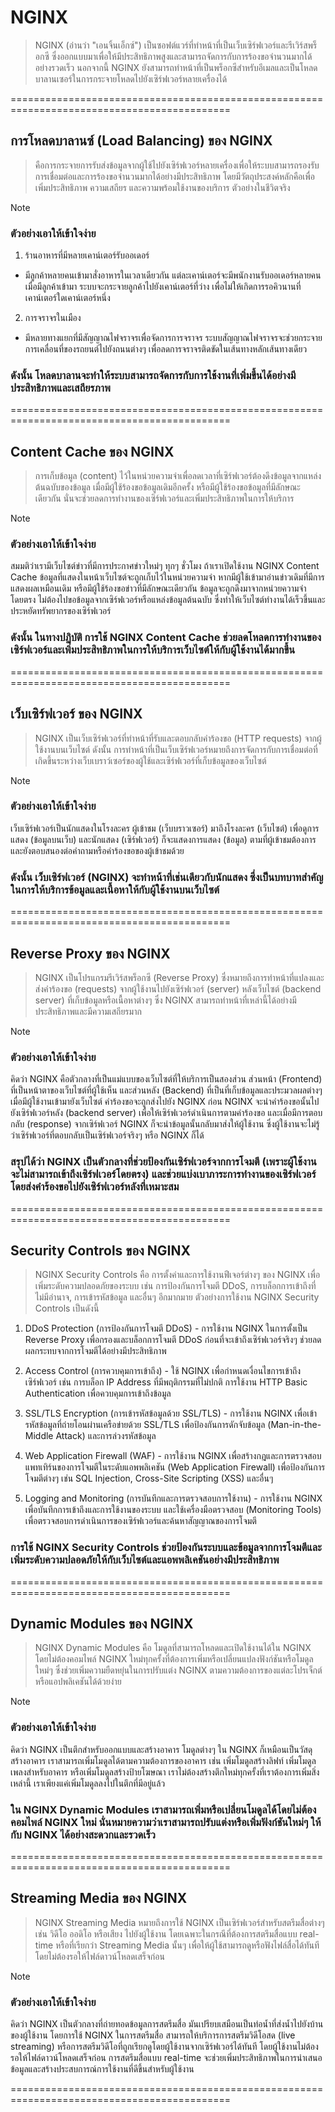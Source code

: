 # NGINX

> NGINX (อ่านว่า "เอนจิ้นเอ็กซ์") เป็นซอฟต์แวร์ที่ทำหน้าที่เป็นเว็บเซิร์ฟเวอร์และรีเวิร์สพร็อกซี ซึ่งออกแบบมาเพื่อให้มีประสิทธิภาพสูงและสามารถจัดการกับการร้องขอจำนวนมากได้อย่างรวดเร็ว นอกจากนี้ NGINX ยังสามารถทำหน้าที่เป็นพร็อกซีสำหรับอีเมลและเป็นโหลดบาลานเซอร์ในการกระจายโหลดไปยังเซิร์ฟเวอร์หลายเครื่องได้

============================================================================================

## การโหลดบาลานซ์ (Load Balancing) ของ NGINX

> คือการกระจายการรับส่งข้อมูลจากผู้ใช้ไปยังเซิร์ฟเวอร์หลายเครื่องเพื่อให้ระบบสามารถรองรับการเชื่อมต่อและการร้องขอจำนวนมากได้อย่างมีประสิทธิภาพ โดยมีวัตถุประสงค์หลักคือเพื่อเพิ่มประสิทธิภาพ ความเสถียร และความพร้อมใช้งานของบริการ
ตัวอย่างในชีวิตจริง

> [!NOTE]
> ### ตัวอย่างเอาให้เข้าใจง่าย
> 1. ร้านอาหารที่มีหลายเคาน์เตอร์รับออเดอร์
>   - มีลูกค้าหลายคนเข้ามาสั่งอาหารในเวลาเดียวกัน แต่ละเคาน์เตอร์จะมีพนักงานรับออเดอร์หลายคน เมื่อมีลูกค้าเข้ามา ระบบจะกระจายลูกค้าไปยังเคาน์เตอร์ที่ว่าง เพื่อไม่ให้เกิดการรอคิวนานที่เคาน์เตอร์ใดเคาน์เตอร์หนึ่ง
> 2. การจราจรในเมือง
>   - มีหลายทางแยกที่มีสัญญาณไฟจราจรเพื่อจัดการการจราจร ระบบสัญญาณไฟจราจรจะช่วยกระจายการเคลื่อนที่ของรถยนต์ไปยังถนนต่างๆ เพื่อลดการจราจรติดขัดในเส้นทางหลักเส้นทางเดียว
> ### ดังนั้น โหลดบาลานจะทำให้ระบบสามารถจัดการกับการใช้งานที่เพิ่มขึ้นได้อย่างมีประสิทธิภาพและเสถียรภาพ

============================================================================================

## Content Cache ของ NGINX

> การเก็บข้อมูล (content) ไว้ในหน่วยความจำเพื่อลดเวลาที่เซิร์ฟเวอร์ต้องดึงข้อมูลจากแหล่งต้นฉบับของข้อมูล เมื่อมีผู้ใช้ร้องขอข้อมูลเดิมอีกครั้ง หรือมีผู้ใช้ร้องขอข้อมูลที่มีลักษณะเดียวกัน นั่นจะช่วยลดการทำงานของเซิร์ฟเวอร์และเพิ่มประสิทธิภาพในการให้บริการ

> [!NOTE]
> ### ตัวอย่างเอาให้เข้าใจง่าย
> สมมติว่าเรามีเว็บไซต์ข่าวที่มีการประกาศข่าวใหม่ๆ ทุกๆ ชั่วโมง ถ้าเราเปิดใช้งาน NGINX Content Cache ข้อมูลที่แสดงในหน้าเว็บไซต์จะถูกเก็บไว้ในหน่วยความจำ หากมีผู้ใช้เข้ามาอ่านข่าวเดิมที่มีการแสดงผลเหมือนเดิม หรือมีผู้ใช้ร้องขอข่าวที่มีลักษณะเดียวกัน ข้อมูลจะถูกดึงมาจากหน่วยความจำโดยตรง ไม่ต้องไปขอข้อมูลจากเซิร์ฟเวอร์หรือแหล่งข้อมูลต้นฉบับ ซึ่งทำให้เว็บไซต์ทำงานได้เร็วขึ้นและประหยัดทรัพยากรของเซิร์ฟเวอร์
> ### ดังนั้น ในทางปฏิบัติ การใช้ NGINX Content Cache ช่วยลดโหลดการทำงานของเซิร์ฟเวอร์และเพิ่มประสิทธิภาพในการให้บริการเว็บไซต์ให้กับผู้ใช้งานได้มากขึ้น

============================================================================================

## เว็บเซิร์ฟเวอร์ ของ NGINX

> NGINX เป็นเว็บเซิร์ฟเวอร์ที่ทำหน้าที่รับและตอบกลับคำร้องขอ (HTTP requests) จากผู้ใช้งานบนเว็บไซต์ ดังนั้น การทำหน้าที่เป็นเว็บเซิร์ฟเวอร์หมายถึงการจัดการกับการเชื่อมต่อที่เกิดขึ้นระหว่างเว็บเบราว์เซอร์ของผู้ใช้และเซิร์ฟเวอร์ที่เก็บข้อมูลของเว็บไซต์

> [!NOTE]
> ### ตัวอย่างเอาให้เข้าใจง่าย
> เว็บเซิร์ฟเวอร์เป็นนักแสดงในโรงละคร ผู้เข้าชม (เว็บบราวเซอร์) มาถึงโรงละคร (เว็บไซต์) เพื่อดูการแสดง (ข้อมูลบนเว็บ) และนักแสดง (เซิร์ฟเวอร์) ก็จะแสดงการแสดง (ข้อมูล) ตามที่ผู้เข้าชมต้องการ และยังตอบสนองต่อคำถามหรือคำร้องขอของผู้เข้าชมด้วย
> ### ดังนั้น เว็บเซิร์ฟเวอร์ (NGINX) จะทำหน้าที่เช่นเดียวกับนักแสดง ซึ่งเป็นบทบาทสำคัญในการให้บริการข้อมูลและเนื้อหาให้กับผู้ใช้งานบนเว็บไซต์

============================================================================================

## Reverse Proxy ของ NGINX

> NGINX เป็นโปรแกรมรีเวิร์สพร็อกซี (Reverse Proxy) ซึ่งหมายถึงการทำหน้าที่แปลงและส่งคำร้องขอ (requests) จากผู้ใช้งานไปยังเซิร์ฟเวอร์ (server) หลังเว็บไซต์ (backend server) ที่เก็บข้อมูลหรือเนื้อหาต่างๆ ซึ่ง NGINX สามารถทำหน้าที่เหล่านี้ได้อย่างมีประสิทธิภาพและมีความเสถียรมาก

> [!NOTE]
> ### ตัวอย่างเอาให้เข้าใจง่าย
> คิดว่า NGINX คือตัวกลางที่เป็นแม่แบบของเว็บไซต์ที่ให้บริการเป็นสองส่วน ส่วนหน้า (Frontend) ที่เป็นหน้าตาของเว็บไซต์ที่ผู้ใช้เห็น และส่วนหลัง (Backend) ที่เป็นที่เก็บข้อมูลและประมวลผลต่างๆ
> เมื่อมีผู้ใช้งานเข้ามายังเว็บไซต์ คำร้องขอจะถูกส่งไปยัง NGINX ก่อน NGINX จะนำคำร้องขอนั้นไปยังเซิร์ฟเวอร์หลัง (backend server) เพื่อให้เซิร์ฟเวอร์ดำเนินการตามคำร้องขอ และเมื่อมีการตอบกลับ (response) จากเซิร์ฟเวอร์ NGINX ก็จะนำข้อมูลนั้นกลับมาส่งให้ผู้ใช้งาน ซึ่งผู้ใช้งานจะไม่รู้ว่าเซิร์ฟเวอร์ที่ตอบกลับเป็นเซิร์ฟเวอร์จริงๆ หรือ NGINX ก็ได้
> ### สรุปได้ว่า NGINX เป็นตัวกลางที่ช่วยป้องกันเซิร์ฟเวอร์จากการโจมตี (เพราะผู้ใช้งานจะไม่สามารถเข้าถึงเซิร์ฟเวอร์โดยตรง) และช่วยแบ่งเบาภาระการทำงานของเซิร์ฟเวอร์โดยส่งคำร้องขอไปยังเซิร์ฟเวอร์หลังที่เหมาะสม

============================================================================================

## Security Controls ของ NGINX

> NGINX Security Controls คือ การตั้งค่าและการใช้งานฟีเจอร์ต่างๆ ของ NGINX เพื่อเพิ่มระดับความปลอดภัยของระบบ เช่น การป้องกันการโจมตี DDoS, การบล็อกการเข้าถึงที่ไม่มีอำนาจ, การเข้ารหัสข้อมูล และอื่นๆ อีกมากมาย ตัวอย่างการใช้งาน NGINX Security Controls เป็นดังนี้

  1. DDoS Protection (การป้องกันการโจมตี DDoS)
    - การใช้งาน NGINX ในการตั้งเป็น Reverse Proxy เพื่อกรองและบล็อกการโจมตี DDoS ก่อนที่จะเข้าถึงเซิร์ฟเวอร์จริงๆ ช่วยลดผลกระทบจากการโจมตีได้อย่างมีประสิทธิภาพ 

  2. Access Control (การควบคุมการเข้าถึง)
    - ใช้ NGINX เพื่อกำหนดเงื่อนไขการเข้าถึงเซิร์ฟเวอร์ เช่น การบล็อก IP Address ที่มีพฤติกรรมที่ไม่ปกติ การใช้งาน HTTP Basic Authentication เพื่อควบคุมการเข้าถึงข้อมูล
  
  3. SSL/TLS Encryption (การเข้ารหัสข้อมูลด้วย SSL/TLS)
    - การใช้งาน NGINX เพื่อเข้ารหัสข้อมูลที่ถ่ายโอนผ่านเครือข่ายด้วย SSL/TLS เพื่อป้องกันการดักจับข้อมูล (Man-in-the-Middle Attack) และการล่วงรหัสข้อมูล
     
  5. Web Application Firewall (WAF)
    - การใช้งาน NGINX เพื่อสร้างกฎและการตรวจสอบแพทเทิร์นของการโจมตีในระดับแอพพลิเคชัน (Web Application Firewall) เพื่อป้องกันการโจมตีต่างๆ เช่น SQL Injection, Cross-Site Scripting (XSS) และอื่นๆ
     
  7. Logging and Monitoring (การบันทึกและการตรวจสอบการใช้งาน)
    - การใช้งาน NGINX เพื่อบันทึกการเข้าถึงและการใช้งานของระบบ และใช้เครื่องมือตรวจสอบ (Monitoring Tools) เพื่อตรวจสอบการดำเนินการของเซิร์ฟเวอร์และค้นหาสัญญาณของการโจมตี

### การใช้ NGINX Security Controls ช่วยป้องกันระบบและข้อมูลจากการโจมตีและเพิ่มระดับความปลอดภัยให้กับเว็บไซต์และแอพพลิเคชันอย่างมีประสิทธิภาพ

============================================================================================

## Dynamic Modules ของ NGINX

> NGINX Dynamic Modules คือ โมดูลที่สามารถโหลดและเปิดใช้งานได้ใน NGINX โดยไม่ต้องคอมไพล์ NGINX ใหม่ทุกครั้งที่ต้องการเพิ่มหรือเปลี่ยนแปลงฟังก์ชันหรือโมดูลใหม่ๆ ซึ่งช่วยเพิ่มความยืดหยุ่นในการปรับแต่ง NGINX ตามความต้องการของแต่ละโปรเจ็กต์หรือแอปพลิเคชันได้ด้วยง่าย

> [!NOTE]
> ### ตัวอย่างเอาให้เข้าใจง่าย
> คิดว่า NGINX เป็นตึกสำหรับออกแบบและสร้างอาคาร โมดูลต่างๆ ใน NGINX ก็เหมือนเป็นวัสดุสร้างอาคาร เราสามารถเพิ่มโมดูลได้ตามความต้องการของอาคาร เช่น เพิ่มโมดูลสร้างลิฟท์ เพิ่มโมดูลเพลงสำหรับอาคาร หรือเพิ่มโมดูลสร้างป้ายโฆษณา เราไม่ต้องสร้างตึกใหม่ทุกครั้งที่เราต้องการเพิ่มสิ่งเหล่านี้ เราเพียงแค่เพิ่มโมดูลลงไปในตึกที่มีอยู่แล้ว
> ### ใน NGINX Dynamic Modules เราสามารถเพิ่มหรือเปลี่ยนโมดูลได้โดยไม่ต้องคอมไพล์ NGINX ใหม่ นั่นหมายความว่าเราสามารถปรับแต่งหรือเพิ่มฟังก์ชันใหม่ๆ ให้กับ NGINX ได้อย่างสะดวกและรวดเร็ว

============================================================================================

## Streaming Media ของ NGINX

> NGINX Streaming Media หมายถึงการใช้ NGINX เป็นเซิร์ฟเวอร์สำหรับสตรีมสื่อต่างๆ เช่น วิดีโอ ออดิโอ หรือเสียง ไปยังผู้ใช้งาน โดยเฉพาะในกรณีที่ต้องการสตรีมสื่อแบบ real-time หรือที่เรียกว่า Streaming Media นั้นๆ เพื่อให้ผู้ใช้สามารถดูหรือฟังไฟล์สื่อได้ทันทีโดยไม่ต้องรอให้ไฟล์ดาวน์โหลดเสร็จก่อน

> [!NOTE]
> ### ตัวอย่างเอาให้เข้าใจง่าย
> คิดว่า NGINX เป็นตัวกลางที่ถ่ายทอดข้อมูลการสตรีมสื่อ มันเปรียบเสมือนเป็นท่อน้ำที่ส่งน้ำไปยังบ้านของผู้ใช้งาน โดยการใช้ NGINX ในการสตรีมสื่อ สามารถให้บริการการสตรีมวิดีโอสด (live streaming) หรือการสตรีมวิดีโอที่ถูกเรียกดูโดยผู้ใช้งานจากเซิร์ฟเวอร์ได้ทันที โดยผู้ใช้งานไม่ต้องรอให้ไฟล์ดาวน์โหลดเสร็จก่อน การสตรีมสื่อแบบ real-time จะช่วยเพิ่มประสิทธิภาพในการนำเสนอข้อมูลและสร้างประสบการณ์การใช้งานที่ดีขึ้นสำหรับผู้ใช้งาน

============================================================================================
